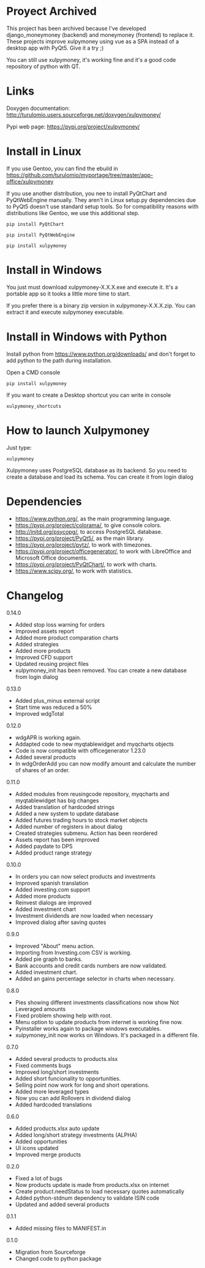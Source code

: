 
# Proyect Archived

This project has been archived because I've developed django_moneymoney (backend) and moneymoney (frontend) to replace it. These projects improve xulpymoney using vue as a SPA instead of a desktop app with PyQt5. Give it a try ;)

You can still use xulpymoney, it's working fine and it's a good code repository of python with QT.

# Links

Doxygen documentation:
    http://turulomio.users.sourceforge.net/doxygen/xulpymoney/

Pypi web page:
    https://pypi.org/project/xulpymoney/

# Install in Linux

If you use Gentoo, you can find the ebuild in https://github.com/turulomio/myportage/tree/master/app-office/xulpymoney

If you use another distribution, you nee to install PyQtChart and PyQtWebEngine manually. They aren't in Linux setup.py dependencies due to PyQt5 doesn't use standard setup tools. So for compatibility reasons with distributions like Gentoo, we use this additional step.

`pip install PyQtChart`

`pip install PyQtWebEngine`

`pip install xulpymoney`

# Install in Windows

You just must download xulpymoney-X.X.X.exe and execute it. It's a portable app so it tooks a little more time to start.

If you prefer there is a binary zip version in xulpymoney-X.X.X.zip. You can extract it and execute xulpymoney executable.

# Install in Windows with Python

Install python from https://www.python.org/downloads/ and don't forget to add python to the path during installation.

Open a CMD console

`pip install xulpymoney`

If you want to create a Desktop shortcut you can write in console

`xulpymoney_shortcuts`

# How to launch Xulpymoney

Just type:

`xulpymoney`

Xulpymoney uses PostgreSQL database as its backend. So you need to create a database and load its schema. You can create it from login dialog


# Dependencies

* https://www.python.org/, as the main programming language.
* https://pypi.org/project/colorama/, to give console colors.
* http://initd.org/psycopg/, to access PostgreSQL database.
* https://pypi.org/project/PyQt5/, as the main library.
* https://pypi.org/project/pytz/, to work with timezones.
* https://pypi.org/project/officegenerator/, to work with LibreOffice and Microsoft Office documents.
* https://pypi.org/project/PyQtChart/, to work with charts.
* https://www.scipy.org/, to work with statistics.

# Changelog

0.14.0
  * Added stop loss warning for orders
  * Improved assets report
  * Added more product comparation charts
  * Added strategies
  * Added more products
  * Improved CFD support
  * Updated reusing project files
  * xulpymoney_init has been removed. You can create a new database from login dialog

0.13.0
  * Added plus_minus external script
  * Start time was reduced a 50%
  * Improved wdgTotal

0.12.0
  * wdgAPR is working again.
  * Addapted code to new myqtablewidget and myqcharts objects
  * Code is now compatible with officegenerator 1.23.0
  * Added several products
  * In wdgOrderAdd you can now modify amount and calculate the number of shares of an order.

0.11.0
  * Added modules from reusingcode repository, myqcharts and myqtablewidget has big changes
  * Added translation of hardcoded strings
  * Added a new system to update database
  * Added futures trading hours to stock market objects
  * Added number of registers in about dialog
  * Created strategies submenu. Action has been reordered
  * Assets report has been improved
  * Added paydate to DPS
  * Added product range strategy

0.10.0
  * In orders you can now select products and investments
  * Improved spanish translation
  * Added investing.com support
  * Added more products
  * Reinvest dialogs are improved
  * Added investment chart
  * Investment dividends are now loaded when necessary
  * Improved dialog after saving quotes

0.9.0
  * Improved "About" menu action.
  * Importing from Investing.com CSV is working.
  * Added pie graph to banks.
  * Bank accounts and credit cards numbers are now validated.
  * Added investment chart.
  * Added an gains percentage selector in charts when necessary.

0.8.0
  * Pies showing different investments classifications now show Not Leveraged amounts
  * Fixed problem showing help with root.
  * Menu option to update products from internet is working fine now.
  * Pyinstaller works again to package windows executables.
  * xulpymoney_init now works on Windows. It's packaged in a different file.

0.7.0
  * Added several products to products.xlsx
  * Fixed comments bugs
  * Improved long/short investments
  * Added short funcionality to opportunities.
  * Selling point now work for long and short operations.
  * Added more leveraged types
  * Now you can add Rollovers in dividend dialog
  * Added hardcoded translations

0.6.0
  * Added products.xlsx auto update
  * Added long/short strategy investments (ALPHA)
  * Added opportunities
  * UI icons updated
  * Improved merge products

0.2.0
  * Fixed a lot of bugs
  * Now products update is made from products.xlsx on internet
  * Create product.needStatus to load necessary quotes automatically
  * Added python-stdnum dependency to validate ISIN code
  * Updated and added several products

0.1.1
  * Added missing files to MANIFEST.in

0.1.0
  * Migration from Sourceforge
  * Changed code to python package
